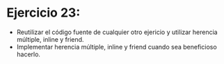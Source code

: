 # Ejercicio 23:

* Reutilizar el código fuente de cualquier otro ejericio y utilizar herencia múltiple, inline y friend.
* Implementar herencia múltiple, inline y friend cuando sea beneficioso hacerlo.
